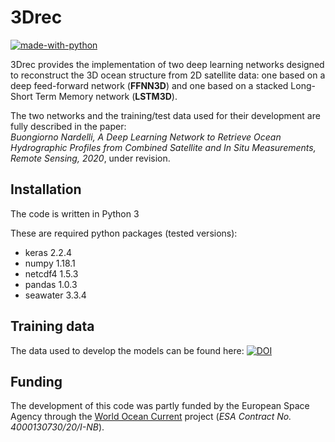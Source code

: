 # 3Drec  
[![made-with-python](https://img.shields.io/badge/Made%20with-Python-1f425f.svg)](https://www.python.org/)  
 
3Drec provides the implementation of two deep learning networks designed to reconstruct the 3D ocean structure from 2D satellite data: one based on a deep feed-forward network (**FFNN3D**) and one based on a stacked Long-Short Term Memory network (**LSTM3D**).  

The two networks and the training/test data used for their development are fully described in the paper:  
_Buongiorno Nardelli, A Deep Learning Network to Retrieve Ocean Hydrographic Profiles from Combined Satellite and In Situ Measurements, Remote Sensing, 2020_, under revision.  

## Installation

The code is written in Python 3
  
These are required python packages (tested versions):  
- keras     2.2.4
- numpy     1.18.1
- netcdf4   1.5.3
- pandas    1.0.3 
- seawater  3.3.4  

## Training data
The data used to develop the models can be found here: [![DOI](https://zenodo.org/badge/DOI/10.5281/zenodo.4040843.svg)](https://doi.org/10.5281/zenodo.4040843)

## Funding
The development of this code was partly funded by the European Space Agency through the [World Ocean Current](https://www.worldoceancirculation.org) project (_ESA Contract No. 4000130730/20/I-NB_).
